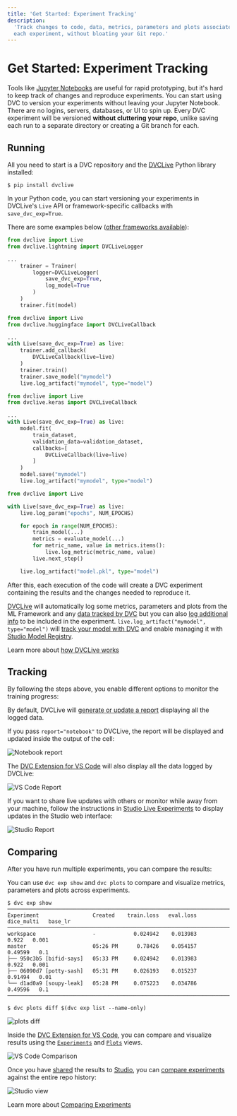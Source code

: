 ```yaml
---
title: 'Get Started: Experiment Tracking'
description:
  'Track changes to code, data, metrics, parameters and plots associated with
  each experiment, without bloating your Git repo.'
---
```


# Get Started: Experiment Tracking

Tools like [Jupyter Notebooks](https://jupyter.org/) are useful for rapid
prototyping, but it's hard to keep track of changes and reproduce experiments.
You can start using DVC to version your experiments without leaving your Jupyter
Notebook. There are no logins, servers, databases, or UI to spin up. Every
<abbr>DVC experiment</abbr> will be versioned **without cluttering your repo**,
unlike saving each run to a separate directory or creating a Git branch for
each.

## Running

All you need to start is a <abbr>DVC repository</abbr> and the [DVCLive] Python
library installed:

```cli
$ pip install dvclive
```

In your Python code, you can start versioning your experiments in DVCLive's
`Live` API or framework-specific callbacks with `save_dvc_exp=True`.

There are some examples below
([other frameworks available](/doc/dvclive/ml-frameworks)):

<toggle>

<tab title="Pytorch Lightning">

```python
from dvclive import Live
from dvclive.lightning import DVCLiveLogger

...
    trainer = Trainer(
        logger=DVCLiveLogger(
            save_dvc_exp=True,
            log_model=True
        )
    )
    trainer.fit(model)
```

</tab>

<tab title="Hugging Face">

```python
from dvclive import Live
from dvclive.huggingface import DVCLiveCallback

...
with Live(save_dvc_exp=True) as live:
    trainer.add_callback(
        DVCLiveCallback(live=live)
    )
    trainer.train()
    trainer.save_model("mymodel")
    live.log_artifact("mymodel", type="model")
```

</tab>

<tab title="Keras">

```python
from dvclive import Live
from dvclive.keras import DVCLiveCallback

...
with Live(save_dvc_exp=True) as live:
    model.fit(
        train_dataset,
        validation_data=validation_dataset,
        callbacks=[
            DVCLiveCallback(live=live)
        ]
    )
    model.save("mymodel")
    live.log_artifact("mymodel", type="model")
```

</tab>

<tab title="General Python API">

```python
from dvclive import Live

with Live(save_dvc_exp=True) as live:
    live.log_param("epochs", NUM_EPOCHS)

    for epoch in range(NUM_EPOCHS):
        train_model(...)
        metrics = evaluate_model(...)
        for metric_name, value in metrics.items():
            live.log_metric(metric_name, value)
        live.next_step()

    live.log_artifact("model.pkl", type="model")
```

</tab>

</toggle>

After this, each execution of the code will create a <abbr>DVC experiment</abbr>
containing the results and the changes needed to reproduce it.

[DVCLive] will automatically log some metrics, parameters and plots from the ML
Framework and any
[data tracked by DVC](/doc/start/data-management/data-versioning) but you can
also [log additional info](/doc/dvclive#log-data) to be included in the
experiment. `live.log_artifact("mymodel", type="model")` will
[track your model with DVC](/doc/dvclive/live/log_artifact) and enable managing
it with
[Studio Model Registry](/doc/studio/user-guide/model-registry/what-is-a-model-registry).

<admon type="info">

Learn more about [how DVCLive works](/doc/dvclive/how-it-works)

</admon>

## Tracking

By following the steps above, you enable different options to monitor the
training progress:

<toggle>

<tab title="DVCLive Report">

By default, DVCLive will
[generate or update a report](/doc/dvclive/live/make_report) displaying all the
logged data.

If you pass `report="notebook"` to DVCLive, the report will be displayed and
updated inside the output of the cell:

![Notebook report](/img/dvclive-notebook.gif)

</tab>

<tab title="VSCode Extension">

The
[DVC Extension for VS Code](https://marketplace.visualstudio.com/items?itemName=Iterative.dvc)
will also display all the data logged by DVCLive:

![VS Code Report](/img/dvclive-vscode-monitoring.gif)

</tab>

<tab title="Studio">

If you want to share live updates with others or monitor while away from your
machine, follow the instructions in
[Studio Live Experiments](/doc/studio/user-guide/projects-and-experiments/live-metrics-and-plots)
to display updates in the Studio web interface:

![Studio Report](/img/dvclive-studio.gif)

</tab>

</toggle>

## Comparing

After you have run multiple experiments, you can compare the results:

<toggle>

<tab title="DVC CLI">

You can use `dvc exp show` and `dvc plots` to compare and visualize metrics,
parameters and plots across experiments.

```cli
$ dvc exp show
─────────────────────────────────────────────────────────────────────────────────────
Experiment                 Created    train.loss   eval.loss   dice_multi   base_lr
─────────────────────────────────────────────────────────────────────────────────────
workspace                  -            0.024942    0.013983        0.922   0.001
master                     05:26 PM      0.78426    0.054157      0.49599   0.1
├── 950c3b5 [bifid-says]   05:33 PM     0.024942    0.013983        0.922   0.001
├── 06090d7 [potty-sash]   05:31 PM     0.026193    0.015237      0.91494   0.01
└── d1ad0a9 [soupy-leak]   05:28 PM     0.075223    0.034786      0.49596   0.1
─────────────────────────────────────────────────────────────────────────────────────
```

```cli
$ dvc plots diff $(dvc exp list --name-only)
```

![plots diff](/img/dvclive_exp_tracking_plots_diff.svg)

</tab>

<tab title="VSCode Extension">

Inside the
[DVC Extension for VS Code](https://marketplace.visualstudio.com/items?itemName=Iterative.dvc),
you can compare and visualize results using the
[`Experiments`](https://github.com/iterative/vscode-dvc/blob/main/extension/resources/walkthrough/experiments-table.md)
and
[`Plots`](https://github.com/iterative/vscode-dvc/blob/main/extension/resources/walkthrough/plots.md)
views.

![VS Code Comparison](/img/dvclive-vscode-compare.png)

</tab>

<tab title="Studio">

Once you have [shared] the results to [Studio], you can
[compare experiments](/doc/studio/user-guide/projects-and-experiments/visualize-and-compare)
against the entire repo history:

![Studio view](/img/dvclive-studio.png)

</tab>

</toggle>

<admon type="info">

Learn more about
[Comparing Experiments](/doc/user-guide/experiment-management/comparing-experiments)

</admon>

[dvclive]: /doc/dvclive
[shared]: /doc/user-guide/experiment-management/sharing-experiments
[studio]: https://studio.iterative.ai
